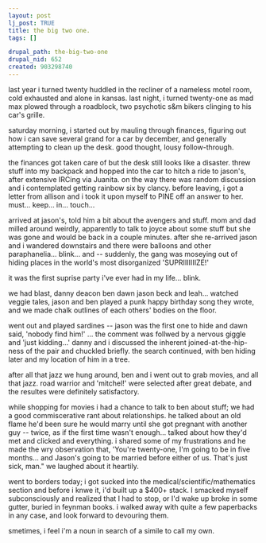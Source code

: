 ```yaml
--- 
layout: post
lj_post: TRUE
title: the big two one.
tags: []

drupal_path: the-big-two-one
drupal_nid: 652
created: 903298740
---
```

last year i turned twenty huddled in the recliner of a nameless motel room, cold exhausted and alone in kansas. last night, i turned twenty-one as mad max plowed through a roadblock, two psychotic s&m bikers clinging to his car's grille.

saturday morning, i started out by mauling through finances, figuring out how i can save several grand for a car by december, and generally attempting to clean up the desk. good thought, lousy follow-through.

the finances got taken care of but the desk still looks like a disaster. threw stuff into my backpack and hopped into the car to hitch a ride to jason's, after extensive IRCing via Juanita. on the way there was random discussion and i contemplated getting rainbow six by clancy. before leaving, i got a letter from allison and i took it upon myself to PINE off an answer to her. must... keep... in... touch...

arrived at jason's, told him a bit about the avengers and stuff. mom and dad milled around weirdly, apparently to talk to joyce about some stuff but she was gone and would be back in a couple minutes. after she re-arrived jason and i wandered downstairs and there were balloons and other paraphanelia... blink... and -- suddenly, the gang was moseying out of hiding places in the world's most disorganized 'SUPRIIIIIIIZE!'

it was the first suprise party i've ever had in my life... blink.

we had  blast, danny deacon ben dawn jason beck and leah... watched veggie tales, jason and ben played a punk happy birthday song they wrote, and we made chalk outlines of each others' bodies on the floor.

went out and played sardines -- jason was the first one to hide and dawn said, 'nobody find him!' ... the comment was follwed by a nervous giggle and 'just kidding...' danny and i discussed the inherent joined-at-the-hip-ness of the pair and chuckled briefly. the search continued, with ben hiding later and my location of him in a tree.

after all that jazz we hung around, ben and i went out to grab movies, and all that jazz. road warrior and 'mitchel!' were selected after great debate, and the resultes were definitely satisfactory.

while shopping for movies i had a chance to talk to ben about stuff; we had a good commiscerative rant about relationships. he talked about an old flame he'd been sure he would marry until she got pregnant with another guy -- twice, as if the first time wasn't enough... talked about how they'd met and clicked and everything. i shared some of my frustrations and he made the wry observation that, 'You're twenty-one, I'm going to be in five months... and Jason's going to be married before either of us. That's just sick, man." we laughed about it heartily.

went to borders today; i got sucked into the medical/scientific/mathematics section and before i knwe it, i'd built up a $400+ stack. I smacked myself subconsciously and realized that I had to stop, or I'd wake up broke in some gutter, buried in feynman books. i walked away with quite a few paperbacks in any case, and look forward to devouring them.

smetimes, i feel i'm a noun in search of a simile to call my own.
